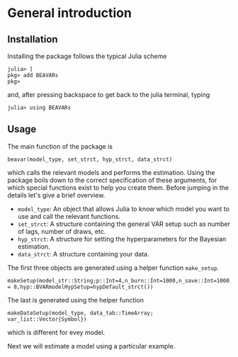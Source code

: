# General introduction

## Installation
Installing the package follows the typical Julia scheme
```
julia> ]
pkg> add BEAVARs
pkg>
```
and, after pressing backspace  to get back to the julia terminal, typing
```
julia> using BEAVARs
```


## Usage
The main function of the package is
```
beavar(model_type, set_strct, hyp_strct, data_strct)
```
which calls the relevant models and performs the estimation. Using the package boils down to the correct specification of these arguments, for which special functions exist to help you create them. Before jumping in the details let's give a brief overview.

- `model_type`: An object that allows Julia to know which model you want to use and call the relevant functions. 
- `set_strct`:  A structure containing the general VAR setup such as number of lags, number of draws, etc.
- `hyp_strct`:  A structure for setting the hyperparameters for the Bayesian estimation.
- `data_strct`: A structure containing your data.

The first three objects are generated using a helper function `make_setup`.
```@docs
makeSetup(model_str::String;p::Int=4,n_burn::Int=1000,n_save::Int=1000,n_irf::Int=16,n_fcst::Int = 8,hyp::BVARmodelHypSetup=hypDefault_strct())
```

The last is generated using the helper function 

`makeDataSetup(model_type, data_tab::TimeArray; var_list::Vector{Symbol})`

which is different for evey model. 

Next we will estimate a model using a particular example.